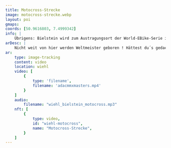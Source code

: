 ```yaml
---
title: Motocross-Strecke
image: motocross-strecke.webp
layout: poi
gmaps: 
coords: [50.9616803, 7.4999342]
info: |
    Übrigens: Bielstein wird zum Austragungsort der World-EBike-Serie in der Kategorie „Cross Country“ und ausserdem wird der Kurs dann auch für Familien dauerhaft freigegeben - man darf gespannt sein.
arDesc: |
    Nicht weit von hier werden Weltmeister geboren ! Hättest du´s gedacht? Entdecke den Bielsteiner Waldkurs (Moto Cross) mit Scan des angebrachten QR-Codes und Klick auf das Video.
ar:
    type: image-tracking
    content: video
    location: wiehl
    video: [
        {
            type: 'filename',
            filename: 'adacmmxmasters.mp4'
        }
    ]
    audio:
        filename: "wiehl_bielstein_motocross.mp3"
    nft: [
        {
            type: video,
            id: "wiehl-motocross",
            name: "Motocross-Strecke",
        }
    ]
---
```


